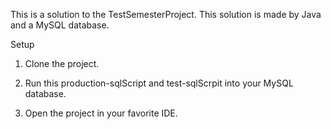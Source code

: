 This is a solution to the TestSemesterProject. This solution is made by Java and a MySQL database.

Setup 

1. Clone the project.

2. Run this production-sqlScript and test-sqlScrpit into your MySQL database.

3. Open the project in your favorite IDE.

